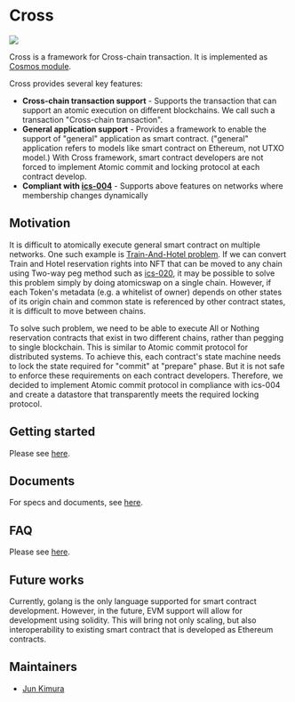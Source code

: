 # Cross

![](https://github.com/datachainlab/cross/workflows/Test/badge.svg)

Cross is a framework for Cross-chain transaction. It is implemented as [Cosmos module](https://github.com/cosmos/cosmos-sdk).

Cross provides several key features:

- **Cross-chain transaction support** - Supports the transaction that can support an atomic execution on different blockchains. We call such a transaction "Cross-chain transaction".
- **General application support** - Provides a framework to enable the support of "general" application as smart contract. ("general" application refers to models like smart contract on Ethereum, not UTXO model.) With Cross framework, smart contract developers are not forced to implement Atomic commit and locking protocol at each contract develop.
- **Compliant with [ics-004](https://github.com/cosmos/ics/tree/master/spec/ics-004-channel-and-packet-semantics)** - Supports above features on networks where membership changes dynamically

## Motivation

It is difficult to atomically execute general smart contract on multiple networks. One such example is [Train-And-Hotel problem](https://github.com/ethereum/wiki/wiki/Sharding-FAQ#what-is-the-train-and-hotel-problem). If we can convert Train and Hotel reservation rights into NFT that can be moved to any chain using Two-way peg method such as [ics-020](https://github.com/cosmos/ics/tree/master/spec/ics-020-fungible-token-transfer), it may be possible to solve this problem simply by doing atomicswap on a single chain. However, if each Token's metadata (e.g. a whitelist of owner) depends on other states of its origin chain and common state is referenced by other contract states, it is difficult to move between chains.

To solve such problem, we need to be able to execute All or Nothing reservation contracts that exist in two different chains, rather than pegging to single blockchain. This is similar to Atomic commit protocol for distributed systems. To achieve this, each contract's state machine needs to lock the state required for "commit" at "prepare" phase. But it is not safe to enforce these requirements on each contract developers. Therefore, we decided to implement Atomic commit protocol in compliance with ics-004 and create a datastore that transparently meets the required locking protocol.

## Getting started

Please see [here](./docs/spec/02_smart_contract.md#how-to-execute-a-smart-contract-on-cross-chain).

## Documents

For specs and documents, see [here](./docs/spec).

## FAQ

Please see [here](./docs/spec/XX_faq.md).

## Future works

Currently, golang is the only language supported for smart contract development. However, in the future, EVM support will allow for development using solidity. This will bring not only scaling, but also interoperability to existing smart contract that is developed as Ethereum contracts.

## Maintainers

- [Jun Kimura](https://github.com/bluele)
